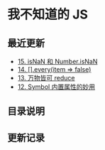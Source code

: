 # 我不知道的 JS

## 最近更新

- [15. isNaN 和 Number.isNaN](/JS/uncanny-tricks/ch15)
- [14. [].every(item => false)](/JS/uncanny-tricks/ch14)
- [13. 万物皆可 reduce](/JS/uncanny-tricks/ch13)
- [12. Symbol 内置属性的妙用](/JS/check-for-gaps/ch12)

## 目录说明

<Info />

## 更新记录

<List type='JS'/>
